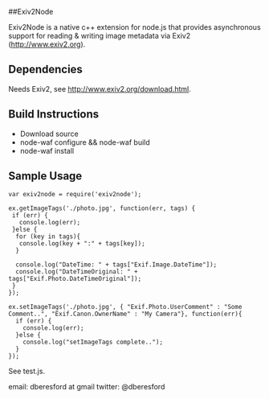 
##Exiv2Node

Exiv2Node is a native c++ extension for node.js that provides asynchronous support for reading & writing image metadata via Exiv2 (http://www.exiv2.org).

## Dependencies

Needs Exiv2, see http://www.exiv2.org/download.html.

## Build Instructions

 - Download source
 - node-waf configure && node-waf build
 - node-waf install

## Sample Usage

    var exiv2node = require('exiv2node');
  
    ex.getImageTags('./photo.jpg', function(err, tags) {
     if (err) {
       console.log(err);
     }else {	
      for (key in tags){
       console.log(key + ":" + tags[key]);
      }
    	
      console.log("DateTime: " + tags["Exif.Image.DateTime"]);
      console.log("DateTimeOriginal: " + tags["Exif.Photo.DateTimeOriginal"]);
     }
    });
    
    ex.setImageTags('./photo.jpg', { "Exif.Photo.UserComment" : "Some Comment..", "Exif.Canon.OwnerName" : "My Camera"}, function(err){    
      if (err) {
        console.log(err);
      }else {
        console.log("setImageTags complete..");
      }
    });

See test.js.

email: dberesford at gmail
twitter: @dberesford
